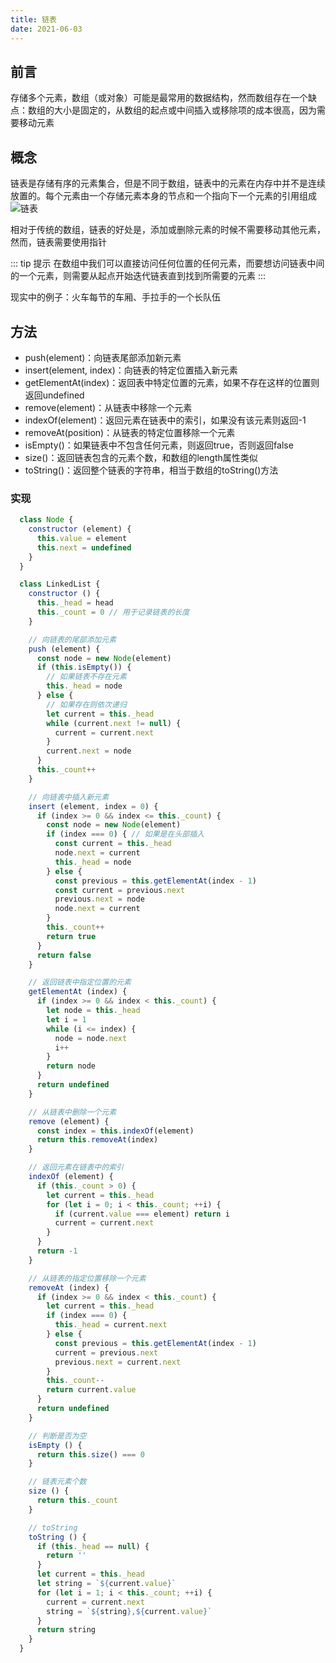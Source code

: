```yaml
---
title: 链表
date: 2021-06-03
---
```


## 前言

存储多个元素，数组（或对象）可能是最常用的数据结构，然而数组存在一个缺点：数组的大小是固定的，从数组的起点或中间插入或移除项的成本很高，因为需要移动元素


## 概念
链表是存储有序的元素集合，但是不同于数组，链表中的元素在内存中并不是连续放置的。每个元素由一个存储元素本身的节点和一个指向下一个元素的引用组成
![链表](/img/linkedList1.jpg)

相对于传统的数组，链表的好处是，添加或删除元素的时候不需要移动其他元素，然而，链表需要使用指针

::: tip 提示
在数组中我们可以直接访问任何位置的任何元素，而要想访问链表中间的一个元素，则需要从起点开始迭代链表直到找到所需要的元素
:::

现实中的例子：火车每节的车厢、手拉手的一个长队伍

## 方法
* push(element)：向链表尾部添加新元素
* insert(element, index)：向链表的特定位置插入新元素
* getElementAt(index)：返回表中特定位置的元素，如果不存在这样的位置则返回undefined
* remove(element)：从链表中移除一个元素
* indexOf(element)：返回元素在链表中的索引，如果没有该元素则返回-1
* removeAt(position)：从链表的特定位置移除一个元素
* isEmpty()：如果链表中不包含任何元素，则返回true，否则返回false
* size()：返回链表包含的元素个数，和数组的length属性类似
* toString()：返回整个链表的字符串，相当于数组的toString()方法


### 实现
``` js
  class Node {
    constructor (element) {
      this.value = element
      this.next = undefined
    }
  }

  class LinkedList {
    constructor () {
      this._head = head
      this._count = 0 // 用于记录链表的长度
    }

    // 向链表的尾部添加元素
    push (element) {
      const node = new Node(element)
      if (this.isEmpty()) {
        // 如果链表不存在元素
        this._head = node
      } else {
        // 如果存在则依次递归
        let current = this._head
        while (current.next != null) {
          current = current.next
        }
        current.next = node
      }
      this._count++ 
    }

    // 向链表中插入新元素
    insert (element, index = 0) {
      if (index >= 0 && index <= this._count) {
        const node = new Node(element)
        if (index === 0) { // 如果是在头部插入
          const current = this._head
          node.next = current
          this._head = node
        } else {
          const previous = this.getElementAt(index - 1)
          const current = previous.next
          previous.next = node
          node.next = current
        }
        this._count++
        return true
      }
      return false
    }

    // 返回链表中指定位置的元素
    getElementAt (index) {
      if (index >= 0 && index < this._count) {
        let node = this._head
        let i = 1
        while (i <= index) {
          node = node.next
          i++
        }
        return node
      }
      return undefined
    }

    // 从链表中删除一个元素
    remove (element) {
      const index = this.indexOf(element)
      return this.removeAt(index)
    }

    // 返回元素在链表中的索引
    indexOf (element) {
      if (this._count > 0) {
        let current = this._head
        for (let i = 0; i < this._count; ++i) {
          if (current.value === element) return i
          current = current.next
        }
      }
      return -1
    }

    // 从链表的指定位置移除一个元素
    removeAt (index) {
      if (index >= 0 && index < this._count) {
        let current = this._head
        if (index === 0) {
          this._head = current.next          
        } else {
          const previous = this.getElementAt(index - 1)
          current = previous.next
          previous.next = current.next
        }
        this._count--
        return current.value
      }
      return undefined
    }

    // 判断是否为空
    isEmpty () {
      return this.size() === 0
    }

    // 链表元素个数
    size () {
      return this._count
    }

    // toString
    toString () {
      if (this._head == null) {
        return ''
      }
      let current = this._head
      let string = `${current.value}`
      for (let i = 1; i < this._count; ++i) {
        current = current.next
        string = `${string},${current.value}`
      }
      return string
    }
  }
```